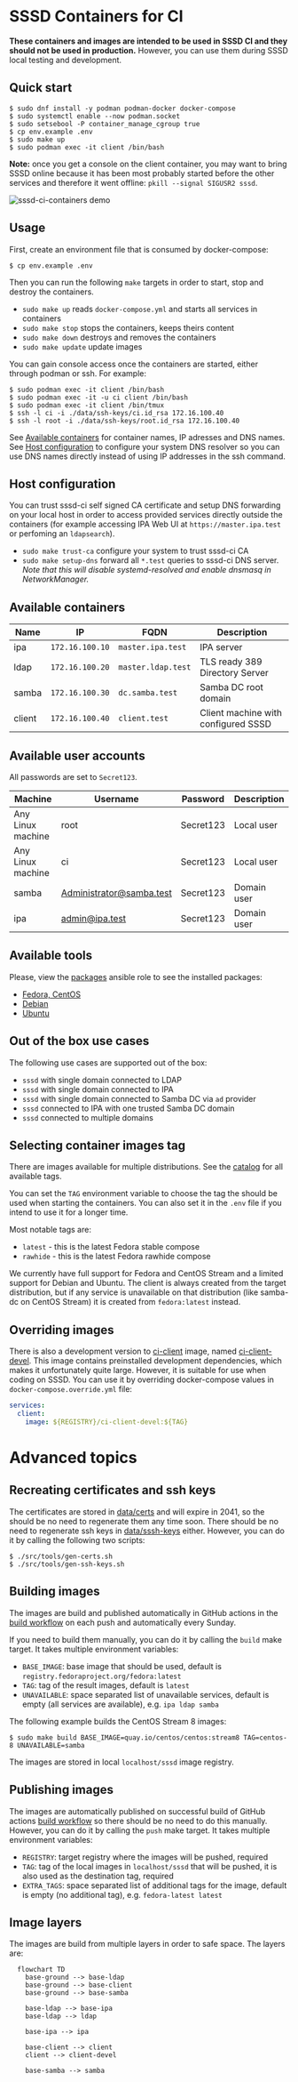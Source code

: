 # SSSD Containers for CI

**These containers and images are intended to be used in SSSD CI and they should
not be used in production.** However, you can use them during SSSD local testing
and development.

## Quick start

```console
$ sudo dnf install -y podman podman-docker docker-compose
$ sudo systemctl enable --now podman.socket
$ sudo setsebool -P container_manage_cgroup true
$ cp env.example .env
$ sudo make up
$ sudo podman exec -it client /bin/bash
```

**Note:** once you get a console on the client container, you may want to bring
SSSD online because it has been most probably started before the other services
and therefore it went offline: `pkill --signal SIGUSR2 sssd`.

![sssd-ci-containers demo](misc/demo.gif)

## Usage

First, create an environment file that is consumed by docker-compose:

```console
$ cp env.example .env
```

Then you can run the following `make` targets in order to start, stop and
destroy the containers.

* `sudo make up` reads `docker-compose.yml` and starts all services in containers
* `sudo make stop` stops the containers, keeps theirs content
* `sudo make down` destroys and removes the containers
* `sudo make update` update images

You can gain console access once the containers are started, either through
podman or ssh. For example:

```console
$ sudo podman exec -it client /bin/bash
$ sudo podman exec -it -u ci client /bin/bash
$ sudo podman exec -it client /bin/tmux
$ ssh -l ci -i ./data/ssh-keys/ci.id_rsa 172.16.100.40
$ ssh -l root -i ./data/ssh-keys/root.id_rsa 172.16.100.40
```

See [Available containers](#available-containers) for container names, IP
adresses and DNS names. See [Host configuration](#host-configuration) to
configure your system DNS resolver so you can use DNS names directly instead of
using IP addresses in the ssh command.

## Host configuration

You can trust sssd-ci self signed CA certificate and setup DNS forwarding on
your local host in order to access provided services directly outside the
containers (for example accessing IPA Web UI at `https://master.ipa.test` or
perfoming an `ldapsearch`).

* `sudo make trust-ca` configure your system to trust sssd-ci CA
* `sudo make setup-dns` forward all `*.test` queries to sssd-ci DNS server.
  *Note that this will disable systemd-resolved and enable dnsmasq in
  NetworkManager.*

## Available containers

| Name         |        IP       |            FQDN            | Description                         |
|--------------|-----------------|----------------------------|-------------------------------------|
| ipa          | `172.16.100.10` | `master.ipa.test`          | IPA server                          |
| ldap         | `172.16.100.20` | `master.ldap.test`         | TLS ready 389 Directory Server      |
| samba        | `172.16.100.30` | `dc.samba.test`            | Samba DC root domain                |
| client       | `172.16.100.40` | `client.test`              | Client machine with configured SSSD |

## Available user accounts

All passwords are set to `Secret123`.

| Machine           |        Username                |   Password   |   Description     |
|-------------------|--------------------------------|--------------|-------------------|
| Any Linux machine | root                           | Secret123    | Local user        |
| Any Linux machine | ci                             | Secret123    | Local user        |
| samba             | Administrator@samba.test       | Secret123    | Domain user       |
| ipa               | admin@ipa.test                 | Secret123    | Domain user       |

## Available tools

Please, view the [packages](src/ansible/roles/packages) ansible role to see the
installed packages:

* [Fedora, CentOS](src/ansible/roles/packages/tasks/Fedora.yml)
* [Debian](src/ansible/roles/packages/tasks/Debian.yml)
* [Ubuntu](src/ansible/roles/packages/tasks/Ubuntu.yml)

## Out of the box use cases

The following use cases are supported out of the box:

* `sssd` with single domain connected to LDAP
* `sssd` with single domain connected to IPA
* `sssd` with single domain connected to Samba DC via `ad` provider
* `sssd` connected to IPA with one trusted Samba DC domain
* `sssd` connected to multiple domains

## Selecting container images tag

There are images available for multiple distributions. See the
[catalog](https://quay.io/repository/sssd/ci-client?tab=tags) for all available
tags.

You can set the `TAG` environment variable to choose the tag the should be used
when starting the containers. You can also set it in the `.env` file if you
intend to use it for a longer time.

Most notable tags are:
* `latest` - this is the latest Fedora stable compose
* `rawhide` - this is the latest Fedora rawhide compose

We currently have full support for Fedora and CentOS Stream and a limited
support for Debian and Ubuntu. The client is always created from the target
distribution, but if any service is unavailable on that distribution (like
samba-dc on CentOS Stream) it is created from `fedora:latest` instead.

## Overriding images

There is also a development version to
[ci-client](https://quay.io/repository/sssd/ci-client) image, named
[ci-client-devel](https://quay.io/repository/sssd/ci-client-devel). This image
contains preinstalled development dependencies, which makes it unfortunately
quite large. However, it is suitable for use when coding on SSSD. You can use it
by overriding docker-compose values in `docker-compose.override.yml` file:

```yml
services:
  client:
    image: ${REGISTRY}/ci-client-devel:${TAG}
```

# Advanced topics

## Recreating certificates and ssh keys

The certificates are stored in [data/certs](./data/certs) and will expire in
2041, so the should be no need to regenerate them any time soon. There should be
no need to regenerate ssh keys in [data/sssh-keys](./data/ssh-keys) either. However, you can do it by calling the following two scripts:

```console
$ ./src/tools/gen-certs.sh
$ ./src/tools/gen-ssh-keys.sh
```

## Building images

The images are build and published automatically in GitHub actions in the [build
workflow](./.github/workflows/build.yml) on each push and automatically every
Sunday.

If you need to build them manually, you can do it by calling the `build` make
target. It takes multiple environment variables:

* `BASE_IMAGE`: base image that should be used, default is
  `registry.fedoraproject.org/fedora:latest`
* `TAG`: tag of the result images, default is `latest`
* `UNAVAILABLE`: space separated list of unavailable services, default is empty
  (all services are available), e.g. `ipa ldap samba`

The following example builds the CentOS Stream 8 images:

```console
$ sudo make build BASE_IMAGE=quay.io/centos/centos:stream8 TAG=centos-8 UNAVAILABLE=samba
```

The images are stored in local `localhost/sssd` image registry.

## Publishing images

The images are automatically published on successful build of GitHub actions
[build workflow](./.github/workflows/build.yml) so there should be no need to do
this manually. However, you can do it by calling the `push` make target. It
takes multiple environment variables:

* `REGISTRY`: target registry where the images will be pushed, required
* `TAG`: tag of the local images in `localhost/sssd` that will be pushed, it is
  also used as the destination tag, required
* `EXTRA_TAGS`: space separated list of additional tags for the image, default
  is empty (no additional tag), e.g. `fedora-latest latest`

## Image layers

The images are build from multiple layers in order to safe space. The layers
are:

```mermaid
  flowchart TD
    base-ground --> base-ldap
    base-ground --> base-client
    base-ground --> base-samba

    base-ldap --> base-ipa
    base-ldap --> ldap

    base-ipa --> ipa

    base-client --> client
    client --> client-devel

    base-samba --> samba
```
